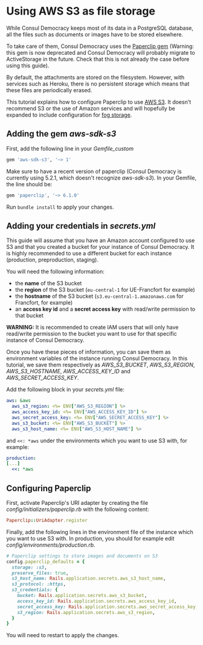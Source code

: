 # Using AWS S3 as file storage

While Consul Democracy keeps most of its data in a PostgreSQL database, all the files such as documents or images have to be stored elsewhere.

To take care of them, Consul Democracy uses the [Paperclip gem](https://github.com/thoughtbot/paperclip) (Warning: this gem is now deprecated and Consul Democracy will probably migrate to ActiveStorage in the future. Check that this is not already the case before using this guide).

By default, the attachments are stored on the filesystem. However, with services such as Heroku, there is no persistent storage which means that these files are periodically erased.

This tutorial explains how to configure Paperclip to use [AWS S3](https://aws.amazon.com/fr/s3/). It doesn't recommend S3 or the use of Amazon services and will hopefully be expanded to include configuration for [fog storage](http://fog.io/storage/).

## Adding the gem *aws-sdk-s3*

First, add the following line in your *Gemfile_custom*

```ruby
gem 'aws-sdk-s3', '~> 1'
```

Make sure to have a recent version of paperclip (Consul Democracy is currently using 5.2.1, which doesn't recognize *aws-sdk-s3*). In your Gemfile, the line should be:

```ruby
gem 'paperclip', '~> 6.1.0'
```

Run `bundle install` to apply your changes.

## Adding your credentials in *secrets.yml*

This guide will assume that you have an Amazon account configured to use S3 and that you created a bucket for your instance of Consul Democracy. It is highly recommended to use a different bucket for each instance (production, preproduction, staging).

You will need the following information:

- the **name** of the S3 bucket
- the **region** of the S3 bucket (`eu-central-1` for UE-Francfort for example)
- the **hostname** of the S3 bucket (`s3.eu-central-1.amazonaws.com` for Francfort, for example)
- an **access key id** and a **secret access key** with read/write permission to that bucket

**WARNING:** It is recommended to create IAM users that will only have read/write permission to the bucket you want to use for that specific instance of Consul Democracy.

Once you have these pieces of information, you can save them as environment variables of the instance running Consul Democracy. In this tutorial, we save them respectively as *AWS_S3_BUCKET*, *AWS_S3_REGION*, *AWS_S3_HOSTNAME*, *AWS_ACCESS_KEY_ID* and *AWS_SECRET_ACCESS_KEY*.

Add the following block in your *secrets.yml* file:

```yaml
aws: &aws
  aws_s3_region: <%= ENV["AWS_S3_REGION"] %>
  aws_access_key_id: <%= ENV["AWS_ACCESS_KEY_ID"] %>
  aws_secret_access_key: <%= ENV["AWS_SECRET_ACCESS_KEY"] %>
  aws_s3_bucket: <%= ENV["AWS_S3_BUCKET"] %>
  aws_s3_host_name: <%= ENV["AWS_S3_HOST_NAME"] %>
```

and `<<: *aws` under the environments which you want to use S3 with, for example:

```yaml
production:
[...]
  <<: *aws
```

## Configuring Paperclip

First, activate Paperclip's URI adapter by creating the file *config/initializers/paperclip.rb* with the following content:

```ruby
Paperclip::UriAdapter.register
```

Finally, add the following lines in the environment file of the instance which you want to use S3 with. In production, you should for example edit *config/environments/production.rb*.

```ruby
# Paperclip settings to store images and documents on S3
config.paperclip_defaults = {
  storage: :s3,
  preserve_files: true,
  s3_host_name: Rails.application.secrets.aws_s3_host_name,
  s3_protocol: :https,
  s3_credentials: {
    bucket: Rails.application.secrets.aws_s3_bucket,
    access_key_id: Rails.application.secrets.aws_access_key_id,
    secret_access_key: Rails.application.secrets.aws_secret_access_key,
    s3_region: Rails.application.secrets.aws_s3_region,
  }
}
```

You will need to restart to apply the changes.
